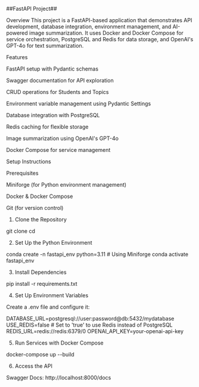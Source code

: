 ##FastAPI Project## 

Overview
This project is a FastAPI-based application that demonstrates API development, database integration, environment management, and AI-powered image summarization. It uses Docker and Docker Compose for service orchestration, PostgreSQL and Redis for data storage, and OpenAI's GPT-4o for text summarization.


Features

FastAPI setup with Pydantic schemas

Swagger documentation for API exploration

CRUD operations for Students and Topics

Environment variable management using Pydantic Settings

Database integration with PostgreSQL

Redis caching for flexible storage

Image summarization using OpenAI's GPT-4o

Docker Compose for service management



Setup Instructions

Prerequisites

Miniforge (for Python environment management)

Docker & Docker Compose

Git (for version control)

1. Clone the Repository

git clone <your-repository-url>
cd <your-repository>

2. Set Up the Python Environment

conda create -n fastapi_env python=3.11  # Using Miniforge
conda activate fastapi_env

3. Install Dependencies

pip install -r requirements.txt

4. Set Up Environment Variables

Create a .env file and configure it:

DATABASE_URL=postgresql://user:password@db:5432/mydatabase
USE_REDIS=false  # Set to 'true' to use Redis instead of PostgreSQL
REDIS_URL=redis://redis:6379/0
OPENAI_API_KEY=your-openai-api-key

5. Run Services with Docker Compose

docker-compose up --build

6. Access the API

Swagger Docs: http://localhost:8000/docs

